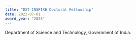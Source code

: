 ```yaml
---
title: "DST INSPIRE Doctoral Fellowship"
date: 2023-07-01
award_year: "2023"
---
```

Department of Science and Technology, Government of India.
